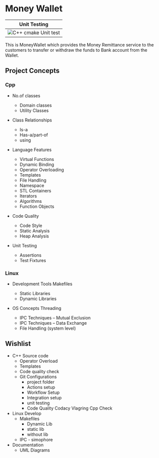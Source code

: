 
# Money Wallet 

|Unit Testing|
|:-:|
|![C++ cmake Unit test](https://github.com/99002623/Mini-Project/workflows/C++%20cmake%20Unit%20test/badge.svg)|

This is MoneyWallet which provides the Money Remittance service to the customers to transfer  or withdraw the funds to Bank account from the Wallet.

## Project Concepts

### Cpp
* No.of classes 	
    - Domain classes 
	- Utility Classes 
	
* Class Relationships	
    - Is-a
	- Has-a/part-of
	- using
	
* Language Features	
    - Virtual Functions
	- Dynamic Binding
	- Operator Overloading
	- Templates
	- File Handling   
	- Namespace
	- STL Containers
	- Iterators
	- Algorithms
	- Function Objects
	
* Code Quality	
    - Code Style
	- Static Analysis
	- Heap Analysis
	
* Unit Testing	
    - Assertions
	- Test Fixtures

### Linux
* Development Tools	Makefiles
	- Static Libraries
	- Dynamic Libraries

* OS Concepts	Threading
	- IPC Techniques – Mutual Exclusion
	- IPC Techniques – Data Exchange
	- File Handling (system level)

## Wishlist
* C++ Source code
    * Operator Overload
    * Templates
    * Code quality check
    * Git Configurations
        - project folder
        - Actions setup
        - Workflow Setup
        - Integration setup
        - unit testing
        - Code Quality
            Codacy
            Vlagring
            Cpp Check
* Linux Develop
    * Makefiles
        - Dynamic Lib
        - static lib
        - without lib
    * IPC - simophore
* Documentation 
    * UML Diagrams


